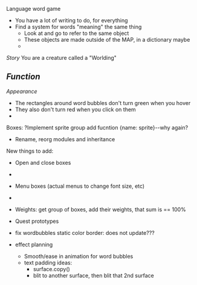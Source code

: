 Language word game


- You have a lot of writing to do, for everything
- Find a system for words "meaning" the same thing
  - Look at and go to refer to the same object
  - These objects are made outside of the MAP, in a dictionary maybe
  - 

*Story*
You are a creature called a "Worlding"


*Function*
- 

*Appearance*
- The rectangles around word bubbles don't turn green when you hover
- They also don't turn red when you click on them
- 



Boxes:
?Implement sprite group add fucntion {name: sprite}--why again?

- Rename, reorg modules and inheritance

New things to add:
- Open and close boxes 
- 
- Menu boxes (actual menus to change font size, etc)
- 
- Weights: get group of boxes, add their weights, that sum is == 100%

- Quest prototypes
- fix wordbubbles static color border: does not update???
- effect planning
  - Smooth/ease in animation for word bubbles
  - text padding ideas:
    - surface.copy()
    - blit to another surface, then blit that 2nd surface